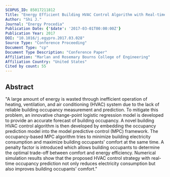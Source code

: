 ```yaml
---
SCOPUS_ID: 85017211812
Title: "Energy Efficient Building HVAC Control Algorithm with Real-time Occupancy Prediction"
Author: "Shi J."
Journal: "Energy Procedia"
Publication Date: {'$date': '2017-03-01T00:00:00Z'}
Publication Year: 2017
DOI: "10.1016/j.egypro.2017.03.028"
Source Type: "Conference Proceeding"
Document Type: "cp"
Document Type Description: "Conference Paper"
Affiliation: "Marlan and Rosemary Bourns College of Engineering"
Affiliation Country: "United States"
Cited by count: 55
---
```


## Abstract
"A large amount of energy is wasted through inefficient operation of heating, ventilation, and air conditioning (HVAC) system due to the lack of reliable building occupancy measurement and prediction. To mitigate this problem, an innovative change-point logistic regression model is developed to provide an accurate forecast of building occupancy. A novel building HVAC control algorithm is then developed by embedding the occupancy prediction model into the model predictive control (MPC) framework. The occupancy-based MPC algorithm tries to minimize building electricity consumption and maximize building occupants' comfort at the same time. A penalty factor is introduced which allows building occupants to determine the optimal trade-off between comfort and energy efficiency. Numerical simulation results show that the proposed HVAC control strategy with real-time occupancy prediction not only reduces electricity consumption but also improves building occupants' comfort."
